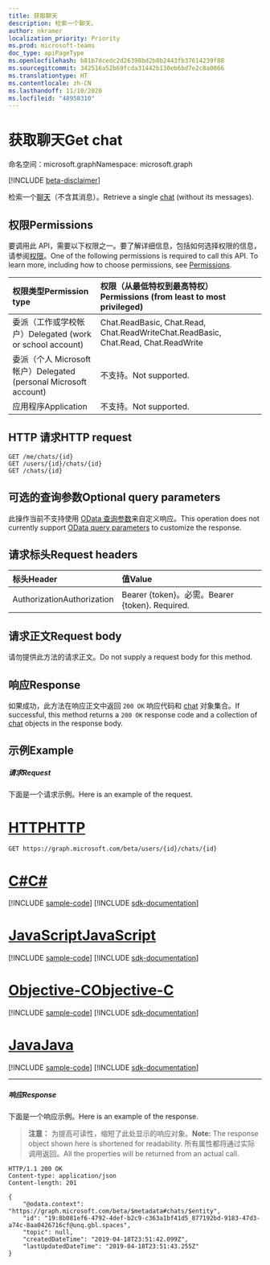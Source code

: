 ```yaml
---
title: 获取聊天
description: 检索一个聊天。
author: nkramer
localization_priority: Priority
ms.prod: microsoft-teams
doc_type: apiPageType
ms.openlocfilehash: b81b7dcedc2d26398bd2b8b2443fb37614239f88
ms.sourcegitcommit: 342516a52b69fcda31442b130eb6bd7e2c8a0066
ms.translationtype: HT
ms.contentlocale: zh-CN
ms.lasthandoff: 11/10/2020
ms.locfileid: "48958310"
---
```

# <a name="get-chat"></a><span data-ttu-id="ee2cc-103">获取聊天</span><span class="sxs-lookup"><span data-stu-id="ee2cc-103">Get chat</span></span>

<span data-ttu-id="ee2cc-104">命名空间：microsoft.graph</span><span class="sxs-lookup"><span data-stu-id="ee2cc-104">Namespace: microsoft.graph</span></span>

[!INCLUDE [beta-disclaimer](../../includes/beta-disclaimer.md)]

<span data-ttu-id="ee2cc-105">检索一个[聊天](../resources/chat.md)（不含其消息）。</span><span class="sxs-lookup"><span data-stu-id="ee2cc-105">Retrieve a single [chat](../resources/chat.md) (without its messages).</span></span>

## <a name="permissions"></a><span data-ttu-id="ee2cc-106">权限</span><span class="sxs-lookup"><span data-stu-id="ee2cc-106">Permissions</span></span>

<span data-ttu-id="ee2cc-p101">要调用此 API，需要以下权限之一。要了解详细信息，包括如何选择权限的信息，请参阅[权限](/graph/permissions-reference)。</span><span class="sxs-lookup"><span data-stu-id="ee2cc-p101">One of the following permissions is required to call this API. To learn more, including how to choose permissions, see [Permissions](/graph/permissions-reference).</span></span>


|<span data-ttu-id="ee2cc-109">权限类型</span><span class="sxs-lookup"><span data-stu-id="ee2cc-109">Permission type</span></span>      | <span data-ttu-id="ee2cc-110">权限（从最低特权到最高特权）</span><span class="sxs-lookup"><span data-stu-id="ee2cc-110">Permissions (from least to most privileged)</span></span>              |
|:--------------------|:---------------------------------------------------------|
|<span data-ttu-id="ee2cc-111">委派（工作或学校帐户）</span><span class="sxs-lookup"><span data-stu-id="ee2cc-111">Delegated (work or school account)</span></span> | <span data-ttu-id="ee2cc-112">Chat.ReadBasic, Chat.Read, Chat.ReadWrite</span><span class="sxs-lookup"><span data-stu-id="ee2cc-112">Chat.ReadBasic, Chat.Read, Chat.ReadWrite</span></span> |
|<span data-ttu-id="ee2cc-113">委派（个人 Microsoft 帐户）</span><span class="sxs-lookup"><span data-stu-id="ee2cc-113">Delegated (personal Microsoft account)</span></span> | <span data-ttu-id="ee2cc-114">不支持。</span><span class="sxs-lookup"><span data-stu-id="ee2cc-114">Not supported.</span></span>    |
|<span data-ttu-id="ee2cc-115">应用程序</span><span class="sxs-lookup"><span data-stu-id="ee2cc-115">Application</span></span> | <span data-ttu-id="ee2cc-116">不支持。</span><span class="sxs-lookup"><span data-stu-id="ee2cc-116">Not supported.</span></span> |

## <a name="http-request"></a><span data-ttu-id="ee2cc-117">HTTP 请求</span><span class="sxs-lookup"><span data-stu-id="ee2cc-117">HTTP request</span></span>

<!-- { "blockType": "ignored" } -->
```http
GET /me/chats/{id}
GET /users/{id}/chats/{id}
GET /chats/{id}
```

## <a name="optional-query-parameters"></a><span data-ttu-id="ee2cc-118">可选的查询参数</span><span class="sxs-lookup"><span data-stu-id="ee2cc-118">Optional query parameters</span></span>

<span data-ttu-id="ee2cc-119">此操作当前不支持使用 [OData 查询参数](/graph/query-parameters)来自定义响应。</span><span class="sxs-lookup"><span data-stu-id="ee2cc-119">This operation does not currently support [OData query parameters](/graph/query-parameters) to customize the response.</span></span>

## <a name="request-headers"></a><span data-ttu-id="ee2cc-120">请求标头</span><span class="sxs-lookup"><span data-stu-id="ee2cc-120">Request headers</span></span>

| <span data-ttu-id="ee2cc-121">标头</span><span class="sxs-lookup"><span data-stu-id="ee2cc-121">Header</span></span>       | <span data-ttu-id="ee2cc-122">值</span><span class="sxs-lookup"><span data-stu-id="ee2cc-122">Value</span></span> |
|:---------------|:--------|
| <span data-ttu-id="ee2cc-123">Authorization</span><span class="sxs-lookup"><span data-stu-id="ee2cc-123">Authorization</span></span>  | <span data-ttu-id="ee2cc-p102">Bearer {token}。必需。</span><span class="sxs-lookup"><span data-stu-id="ee2cc-p102">Bearer {token}. Required.</span></span>  |

## <a name="request-body"></a><span data-ttu-id="ee2cc-126">请求正文</span><span class="sxs-lookup"><span data-stu-id="ee2cc-126">Request body</span></span>

<span data-ttu-id="ee2cc-127">请勿提供此方法的请求正文。</span><span class="sxs-lookup"><span data-stu-id="ee2cc-127">Do not supply a request body for this method.</span></span>

## <a name="response"></a><span data-ttu-id="ee2cc-128">响应</span><span class="sxs-lookup"><span data-stu-id="ee2cc-128">Response</span></span>

<span data-ttu-id="ee2cc-129">如果成功，此方法在响应正文中返回 `200 OK` 响应代码和 [chat](../resources/chat.md) 对象集合。</span><span class="sxs-lookup"><span data-stu-id="ee2cc-129">If successful, this method returns a `200 OK` response code and a collection of [chat](../resources/chat.md) objects in the response body.</span></span>

## <a name="example"></a><span data-ttu-id="ee2cc-130">示例</span><span class="sxs-lookup"><span data-stu-id="ee2cc-130">Example</span></span>
##### <a name="request"></a><span data-ttu-id="ee2cc-131">请求</span><span class="sxs-lookup"><span data-stu-id="ee2cc-131">Request</span></span>
<span data-ttu-id="ee2cc-132">下面是一个请求示例。</span><span class="sxs-lookup"><span data-stu-id="ee2cc-132">Here is an example of the request.</span></span>


# <a name="http"></a>[<span data-ttu-id="ee2cc-133">HTTP</span><span class="sxs-lookup"><span data-stu-id="ee2cc-133">HTTP</span></span>](#tab/http)
<!-- {
  "blockType": "request",
  "name": "get_chat_message"
}-->
```msgraph-interactive
GET https://graph.microsoft.com/beta/users/{id}/chats/{id}
```
# <a name="c"></a>[<span data-ttu-id="ee2cc-134">C#</span><span class="sxs-lookup"><span data-stu-id="ee2cc-134">C#</span></span>](#tab/csharp)
[!INCLUDE [sample-code](../includes/snippets/csharp/get-chat-message-csharp-snippets.md)]
[!INCLUDE [sdk-documentation](../includes/snippets/snippets-sdk-documentation-link.md)]

# <a name="javascript"></a>[<span data-ttu-id="ee2cc-135">JavaScript</span><span class="sxs-lookup"><span data-stu-id="ee2cc-135">JavaScript</span></span>](#tab/javascript)
[!INCLUDE [sample-code](../includes/snippets/javascript/get-chat-message-javascript-snippets.md)]
[!INCLUDE [sdk-documentation](../includes/snippets/snippets-sdk-documentation-link.md)]

# <a name="objective-c"></a>[<span data-ttu-id="ee2cc-136">Objective-C</span><span class="sxs-lookup"><span data-stu-id="ee2cc-136">Objective-C</span></span>](#tab/objc)
[!INCLUDE [sample-code](../includes/snippets/objc/get-chat-message-objc-snippets.md)]
[!INCLUDE [sdk-documentation](../includes/snippets/snippets-sdk-documentation-link.md)]

# <a name="java"></a>[<span data-ttu-id="ee2cc-137">Java</span><span class="sxs-lookup"><span data-stu-id="ee2cc-137">Java</span></span>](#tab/java)
[!INCLUDE [sample-code](../includes/snippets/java/get-chat-message-java-snippets.md)]
[!INCLUDE [sdk-documentation](../includes/snippets/snippets-sdk-documentation-link.md)]

---


##### <a name="response"></a><span data-ttu-id="ee2cc-138">响应</span><span class="sxs-lookup"><span data-stu-id="ee2cc-138">Response</span></span>
<span data-ttu-id="ee2cc-139">下面是一个响应示例。</span><span class="sxs-lookup"><span data-stu-id="ee2cc-139">Here is an example of the response.</span></span> 

><span data-ttu-id="ee2cc-140">**注意：** 为提高可读性，缩短了此处显示的响应对象。</span><span class="sxs-lookup"><span data-stu-id="ee2cc-140">**Note:** The response object shown here is shortened for readability.</span></span> <span data-ttu-id="ee2cc-141">所有属性都将通过实际调用返回。</span><span class="sxs-lookup"><span data-stu-id="ee2cc-141">All the properties will be returned from an actual call.</span></span>
<!-- {
  "blockType": "response",
  "truncated": true,
  "@odata.type": "microsoft.graph.chatMessage"
} -->
```http
HTTP/1.1 200 OK
Content-type: application/json
Content-length: 201

{
    "@odata.context": "https://graph.microsoft.com/beta/$metadata#chats/$entity",
    "id": "19:8b081ef6-4792-4def-b2c9-c363a1bf41d5_877192bd-9183-47d3-a74c-8aa0426716cf@unq.gbl.spaces",
    "topic": null,
    "createdDateTime": "2019-04-18T23:51:42.099Z",
    "lastUpdatedDateTime": "2019-04-18T23:51:43.255Z"
}
```

<!-- uuid: 8fcb5dbc-d5aa-4681-8e31-b001d5168d79
2015-10-25 14:57:30 UTC -->
<!--
{
  "type": "#page.annotation",
  "description": "Get chat",
  "keywords": "",
  "section": "documentation",
  "tocPath": "",
  "suppressions": [
  ]
}
-->


